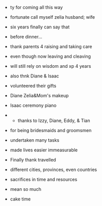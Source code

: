 - ty for coming all this way
- fortunate call myself zelia husband; wife
- six years finally can say that

- before dinner...
- thank parents 4 raising and taking care
- even though now leaving and cleaving
- will still rely on wisdom and xp 4 years

- also thnk Diane & Isaac
- volunteered their gifts
- Diane Zelia&Mom's makeup
- Isaac ceremony piano

- + thanks to Izzy, Diane, Eddy, & Tian
- for being bridesmaids and groomsmen
- undertaken many tasks
- made lives easier immeasurable

- Finally thank travelled
- different cities, provinces, even countries
- sacrifices in time and resources
- mean so much

- cake time
